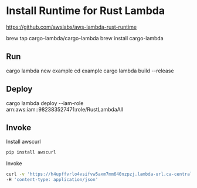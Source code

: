 # Install Runtime for Rust Lambda

https://github.com/awslabs/aws-lambda-rust-runtime

brew tap cargo-lambda/cargo-lambda
brew install cargo-lambda

## Run
cargo lambda new example
cd example
cargo lambda build --release

## Deploy
cargo lambda deploy --iam-role arn:aws:iam::982383527471:role/RustLambdaAll

## Invoke

Install awscurl

```sh
pip install awscurl
```

Invoke
```sh
curl -v 'https://h4upffvrlo4vsifvw5axm7mm640nzpzj.lambda-url.ca-central-1.on.aws/?name=Andrew' \
-H 'content-type: application/json'
```